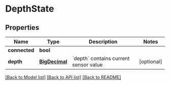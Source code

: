 # DepthState

## Properties
Name | Type | Description | Notes
------------ | ------------- | ------------- | -------------
**connected** | **bool** |  | 
**depth** | [**BigDecimal**](BigDecimal.md) | &#x60;depth&#x60; contains current sensor value | [optional] 

[[Back to Model list]](../README.md#documentation-for-models) [[Back to API list]](../README.md#documentation-for-api-endpoints) [[Back to README]](../README.md)

